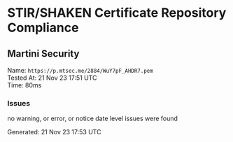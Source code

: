 # STIR/SHAKEN Certificate Repository Compliance

## Martini Security

Name: `https://p.mtsec.me/2884/WuY7pF_AHDR7.pem`\
Tested At: 21 Nov 23 17:51 UTC\
Time: 80ms

### Issues

no warning, or error, or notice date level issues were found

Generated: 21 Nov 23 17:53 UTC